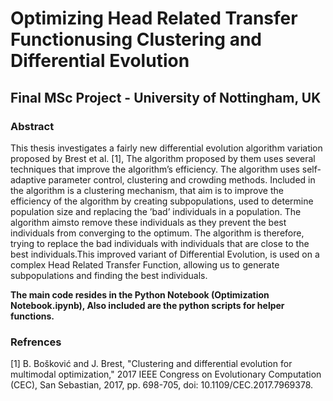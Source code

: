# Optimizing Head Related Transfer Functionusing Clustering and Differential Evolution

<!-- ABOUT THE PROJECT -->
## Final MSc Project - University of Nottingham, UK


<!-- ABSTRACT -->
### Abstract
This thesis investigates a fairly new differential evolution algorithm variation proposed by  Brest et  al. [1],  The  algorithm  proposed  by  them  uses  several  techniques  that  improve the algorithm’s efficiency.  The algorithm uses self-adaptive parameter control, clustering and crowding methods.  Included in the algorithm is a clustering mechanism, that aim is to improve the efficiency of the algorithm by creating subpopulations, used to determine population size and replacing the ’bad’ individuals in a population.  The algorithm aimsto remove these individuals as they prevent the best individuals from converging to the optimum.  The algorithm is therefore, trying to replace the bad individuals with individuals that are close to the best individuals.This improved variant of Differential Evolution, is used on a complex Head Related Transfer Function, allowing us to generate subpopulations and finding the best individuals.

**The main code resides in the Python Notebook (Optimization Notebook.ipynb), Also included are the python scripts for helper functions.**

### Refrences

[1] B. Bošković and J. Brest, "Clustering and differential evolution for multimodal optimization," 2017 IEEE Congress on Evolutionary Computation (CEC), San Sebastian, 2017, pp. 698-705, doi: 10.1109/CEC.2017.7969378. 
